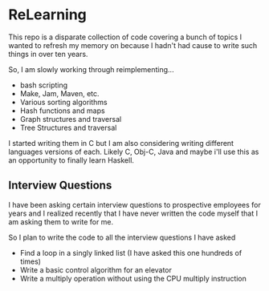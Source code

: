 ReLearning
==========

This repo is a disparate collection of code covering a bunch of topics I wanted to refresh my memory on because I hadn't had cause to write such things in over ten years.

So, I am slowly working through reimplementing...

- bash scripting
- Make, Jam, Maven, etc.
- Various sorting algorithms
- Hash functions and maps
- Graph structures and traversal
- Tree Structures and traversal

I started writing them in C but I am also considering writing different languages versions of each. Likely C, Obj-C, Java and maybe i'll use this as an opportunity to finally learn Haskell.

Interview Questions
-------------------

I have been asking certain interview questions to prospective employees for years and I realized recently that I have never written the code myself that I am asking them to write for me.

So I plan to write the code to all the interview questions I have asked

- Find a loop in a singly linked list (I have asked this one hundreds of times)
- Write a basic control algorithm for an elevator
- Write a multiply operation without using the CPU multiply instruction
